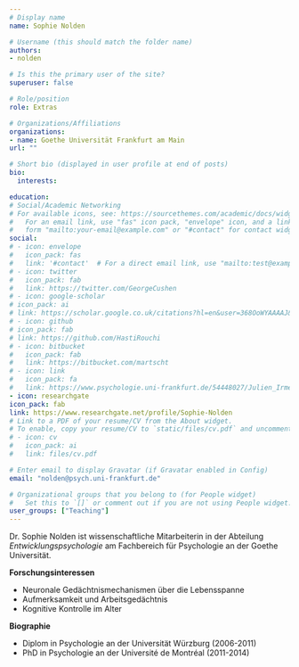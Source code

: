 ```yaml
---
# Display name
name: Sophie Nolden

# Username (this should match the folder name)
authors:
- nolden

# Is this the primary user of the site?
superuser: false

# Role/position
role: Extras

# Organizations/Affiliations
organizations:
- name: Goethe Universität Frankfurt am Main
url: ""

# Short bio (displayed in user profile at end of posts)
bio:
  interests:

education:
# Social/Academic Networking
# For available icons, see: https://sourcethemes.com/academic/docs/widgets/#icons
#   For an email link, use "fas" icon pack, "envelope" icon, and a link in the
#   form "mailto:your-email@example.com" or "#contact" for contact widget.
social:
# - icon: envelope
#   icon_pack: fas
#   link: '#contact'  # For a direct email link, use "mailto:test@example.org".
# - icon: twitter
#   icon_pack: fab
#   link: https://twitter.com/GeorgeCushen
# - icon: google-scholar
# icon_pack: ai
# link: https://scholar.google.co.uk/citations?hl=en&user=368OoWYAAAAJ&view_op=list_works&gmla=AJsN-F64RpJyPmUHhBuIu1cmq1RztcFPdH51ANkMIZYELz9JCdSuPhkuxc3ZPORyrR_meOqPctx4zKIwpMnILGJdPZw-ltYbOcZx359E8MpUYBbpqyFdvVBNu8mJ9KLgPLF0G191Q1g_TckSaUAR1xUimwo7O5m05w
# - icon: github
# icon_pack: fab
# link: https://github.com/HastiRouchi
# - icon: bitbucket
#   icon_pack: fab
#   link: https://bitbucket.com/martscht
# - icon: link
#   icon_pack: fa
#   link: https://www.psychologie.uni-frankfurt.de/54448027/Julien_Irmer
- icon: researchgate
icon_pack: fab
link: https://www.researchgate.net/profile/Sophie-Nolden
# Link to a PDF of your resume/CV from the About widget.
# To enable, copy your resume/CV to `static/files/cv.pdf` and uncomment the lines below.
# - icon: cv
#   icon_pack: ai
#   link: files/cv.pdf

# Enter email to display Gravatar (if Gravatar enabled in Config)
email: "nolden@psych.uni-frankfurt.de"

# Organizational groups that you belong to (for People widget)
#   Set this to `[]` or comment out if you are not using People widget.
user_groups: ["Teaching"]
---
```


Dr. Sophie Nolden ist wissenschaftliche Mitarbeiterin in der Abteilung _Entwicklungspsychologie_ am Fachbereich für Psychologie an der Goethe Universität.

**Forschungsinteressen**

- Neuronale Gedächtnismechanismen über die Lebensspanne
- Aufmerksamkeit und Arbeitsgedächtnis
- Kognitive Kontrolle im Alter

**Biographie**

- Diplom in Psychologie an der Universität Würzburg (2006-2011)
- PhD in Psychologie an der Université de Montréal (2011-2014)
